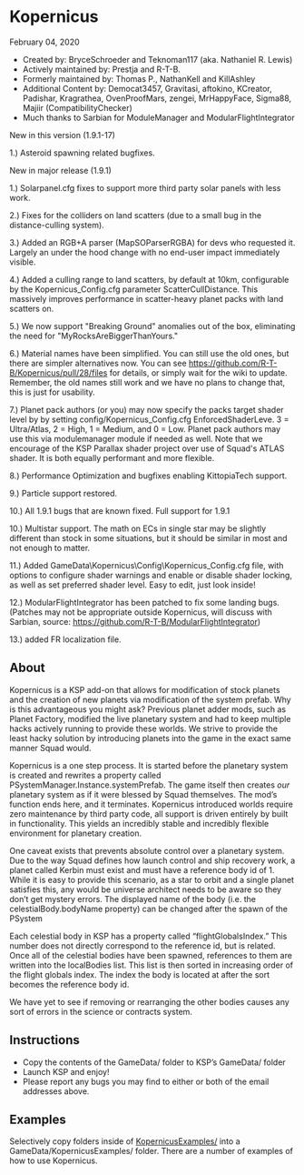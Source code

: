 ﻿Kopernicus
==============================
February 04, 2020
* Created by: BryceSchroeder and Teknoman117 (aka. Nathaniel R. Lewis)
* Actively maintained by: Prestja and R-T-B.
* Formerly maintained by: Thomas P., NathanKell and KillAshley
* Additional Content by: Democat3457, Gravitasi, aftokino, KCreator, Padishar, Kragrathea, OvenProofMars, zengei, MrHappyFace, Sigma88, Majiir (CompatibilityChecker)
* Much thanks to Sarbian for ModuleManager and ModularFlightIntegrator

New in this version (1.9.1-17)

1.) Asteroid spawning related bugfixes.

New in major release (1.9.1)

1.) Solarpanel.cfg fixes to support more third party solar panels with less work.

2.) Fixes for the colliders on land scatters (due to a small bug in the distance-culling system).

3.) Added an RGB+A parser (MapSOParserRGBA) for devs who requested it. Largely an under the hood change with no end-user impact immediately visible.

4.) Added a culling range to land scatters, by default at 10km, configurable by the Kopernicus_Config.cfg parameter ScatterCullDistance. This massively improves performance in scatter-heavy planet packs with land scatters on.

5.) We now support "Breaking Ground" anomalies out of the box, eliminating the need for "MyRocksAreBiggerThanYours."

6.) Material names have been simplified. You can still use the old ones, but there are simpler alternatives now. You can see https://github.com/R-T-B/Kopernicus/pull/28/files for details, or simply wait for the wiki to update. Remember, the old names still work and we have no plans to change that, this is just for usability.

7.) Planet pack authors (or you) may now specify the packs target shader level by by setting config/Kopernicus_Config.cfg EnforcedShaderLeve. 3 = Ultra/Atlas, 2 = High, 1 = Medium, and 0 = Low. Planet pack authors may use this via modulemanager module if needed as well. Note that we encourage of the KSP Parallax shader project over use of Squad's ATLAS shader. It is both equally performant and more flexible.

8.) Performance Optimization and bugfixes enabling KittopiaTech support.

9.) Particle support restored.

10.) All 1.9.1 bugs that are known fixed. Full support for 1.9.1

10.) Multistar support. The math on ECs in single star may be slightly different than stock in some situations, but it should be similar in most and not enough to matter.

11.) Added GameData\Kopernicus\Config\Kopernicus_Config.cfg file, with options to configure shader warnings and enable or disable shader locking, as well as set preferred shader level. Easy to edit, just look inside!

12.) ModularFlightIntegrator has been patched to fix some landing bugs.  (Patches may not be appropriate outside Kopernicus, will discuss with Sarbian, source: https://github.com/R-T-B/ModularFlightIntegrator)

13.) added FR localization file.


About
-----
Kopernicus is a KSP add-on that allows for modification of stock planets and the creation of new planets via modification of the system prefab.  Why is this advantageous you might ask?  Previous planet adder mods, such as Planet Factory, modified the live planetary system and had to keep multiple hacks actively running to provide these worlds.  We strive to provide the least hacky solution by introducing planets into the game in the exact same manner Squad would.  

Kopernicus is a one step process.  It is started before the planetary system is created and rewrites a property called PSystemManager.Instance.systemPrefab.  The game itself then creates *our* planetary system as if it were blessed by Squad themselves.  The mod’s function ends here, and it terminates.  Kopernicus introduced worlds require zero maintenance by third party code, all support is driven entirely by built in functionality.  This yields an incredibly stable and incredibly flexible environment for planetary creation.

One caveat exists that prevents absolute control over a planetary system.  Due to the way Squad defines how launch control and ship recovery work, a planet called Kerbin must exist and must have a reference body id of 1.  While it is easy to provide this scenario, as a star to orbit and a single planet satisfies this, any would be universe architect needs to be aware so they don’t get mystery errors. The displayed name of the body (i.e. the celestialBody.bodyName property) can be changed after the spawn of the PSystem  

Each celestial body in KSP has a property called “flightGlobalsIndex.”  This number does not directly correspond to the reference id, but is related.  Once all of the celestial bodies have been spawned, references to them are written into the localBodies list.  This list is then sorted in increasing order of the flight globals index.  The index the body is located at after the sort becomes the reference body id.

We have yet to see if removing or rearranging the other bodies causes any sort of errors in the science or contracts system.


Instructions
------------
- Copy the contents of the GameData/ folder to KSP’s GameData/ folder
- Launch KSP and enjoy!
- Please report any bugs you may find to either or both of the email addresses above.

Examples
----------
Selectively copy folders inside of [KopernicusExamples/](https://github.com/Kopernicus/KopernicusExamples/) into a GameData/KopernicusExamples/ folder.  There are a number of examples of how to use Kopernicus.
